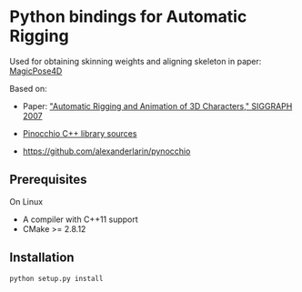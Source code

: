 # Python bindings for Automatic Rigging

Used for obtaining skinning weights and aligning skeleton in paper: [MagicPose4D](https://github.com/haoz19/MagicPose4D)

Based on:

* Paper: ["Automatic Rigging and Animation of 3D Characters," SIGGRAPH 2007](http://people.csail.mit.edu/ibaran/papers/2007-SIGGRAPH-Pinocchio.pdf)

* [Pinocchio C++ library sources](https://github.com/elrond79/Pinocchio)

* https://github.com/alexanderlarin/pynocchio


Prerequisites
-------------
On Linux

* A compiler with C++11 support
* CMake >= 2.8.12

Installation
------------
    python setup.py install





